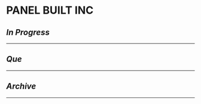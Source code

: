 # PANEL BUILT INC

## *In Progress*

--------------------

## *Que*

-----------------------------------
## *Archive*

-----------------------------------

